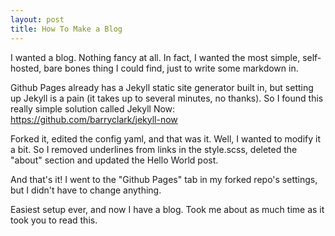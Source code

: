 ```yaml
---
layout: post
title: How To Make a Blog
---
```


I wanted a blog. Nothing fancy at all. In fact, I wanted the most simple, self-hosted, bare bones thing I could find, just to write some markdown in.

Github Pages already has a Jekyll static site generator built in, but setting up Jekyll is a pain (it takes up to several minutes, no thanks). So I found this really simple solution called Jekyll Now: https://github.com/barryclark/jekyll-now

Forked it, edited the config yaml, and that was it. Well, I wanted to modify it a bit. So I removed underlines from links in the style.scss, deleted the "about" section and updated the Hello World post.

And that's it! I went to the "Github Pages" tab in my forked repo's settings, but I didn't have to change anything.

Easiest setup ever, and now I have a blog. Took me about as much time as it took you to read this.